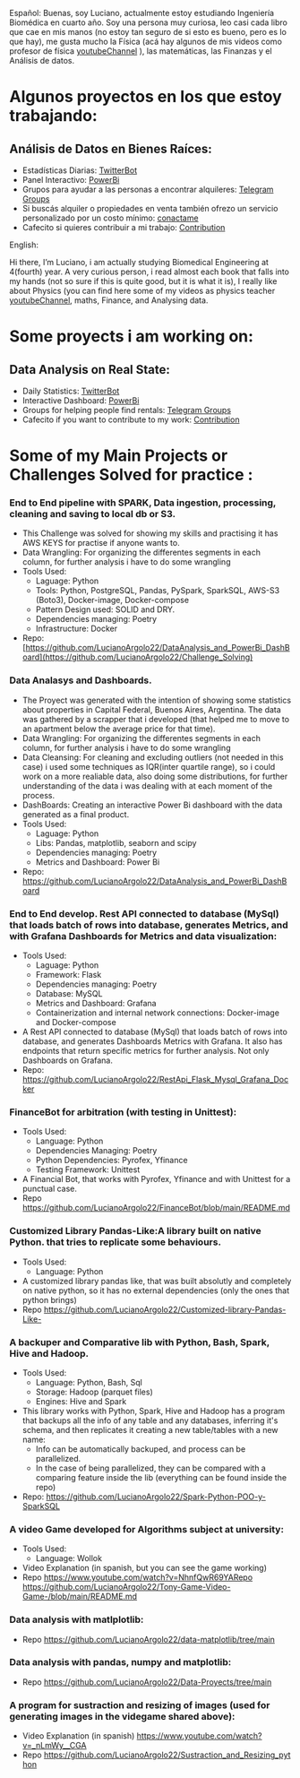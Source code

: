Español:
 Buenas, soy Luciano, actualmente estoy estudiando Ingeniería Biomédica en cuarto año. Soy una persona muy curiosa, leo casi cada libro que cae en mis manos (no estoy tan seguro de si esto es bueno, pero es lo que hay), me gusta mucho la Física (acá hay algunos de mis videos como profesor de física [youtubeChannel](https://www.youtube.com/watch?v=fSZRPwaPknU&t=172s) ), las matemáticas, las Finanzas y el Análisis de datos.

# Algunos proyectos en los que estoy trabajando:
## Análisis de Datos en Bienes Raíces:
  - Estadísticas Diarias: [TwitterBot](https://twitter.com/CuriosityKing22)
  - Panel Interactivo: [PowerBi](https://app.powerbi.com/view?r=eyJrIjoiZDI1ZGE2NjktMjIyZi00NDk0LTk2NjgtZjA2M2FlMWRiNDFiIiwidCI6ImRmODY3OWNkLWE4MGUtNDVkOC05OWFjLWM4M2VkN2ZmOTVhMCJ9)
  - Grupos para ayudar a las personas a encontrar alquileres: [Telegram Groups](https://t.me/Asistente_propiedades_bot)
  - Si buscás alquiler o propiedades en venta también ofrezo un servicio personalizado por un costo mínimo: [conactame](https://t.me/Asistente_propiedades_bot)
  - Cafecito si quieres contribuir a mi trabajo: [Contribution](https://cafecito.app/my_account/profile) 


English:


Hi there, I’m Luciano, i am actually studying Biomedical Engineering at 4(fourth) year. A very curious person, i read almost each book that falls into my hands (not so sure if this is quite good, but it is what it is), I really like about Physics (you can find here some of my videos as physics teacher [youtubeChannel](https://www.youtube.com/watch?v=fSZRPwaPknU&t=172s), maths, Finance, and Analysing data.

# Some proyects i am working on:
 ## Data Analysis on Real State:
   - Daily Statistics: [TwitterBot](https://twitter.com/CuriosityKing22)
   - Interactive Dashboard: [PowerBi](https://app.powerbi.com/view?r=eyJrIjoiZDI1ZGE2NjktMjIyZi00NDk0LTk2NjgtZjA2M2FlMWRiNDFiIiwidCI6ImRmODY3OWNkLWE4MGUtNDVkOC05OWFjLWM4M2VkN2ZmOTVhMCJ9)
   - Groups for helping people find rentals: [Telegram Groups](https://t.me/Asistente_propiedades_bot)
   - Cafecito if you want to contribute to my work: [Contribution](https://cafecito.app/my_account/profile)  





# Some of my Main Projects or Challenges Solved for practice :

### End to End pipeline with SPARK, Data ingestion, processing, cleaning and saving to local db or S3. 
  - This Challenge was solved for showing my skills and practising it has AWS KEYS for practise if anyone wants to.
  - Data Wrangling: For organizing the differentes segments in each column, for further analysis i have to do some wrangling
  - Tools Used:
    - Laguage: Python
    - Tools: Python, PostgreSQL, Pandas, PySpark, SparkSQL, AWS-S3 (Boto3), Docker-image, Docker-compose
    - Pattern Design used: SOLID and DRY.
    - Dependencies managing: Poetry
    - Infrastructure: Docker
  - Repo: [https://github.com/LucianoArgolo22/DataAnalysis_and_PowerBi_DashBoard](https://github.com/LucianoArgolo22/Challenge_Solving)


### Data Analasys and Dashboards. 
  - The Proyect was generated with the intention of showing some statistics about properties in Capital Federal, Buenos Aires, Argentina. The data was gathered by a scrapper that i developed (that helped me to move to an apartment below the average price for that time).
  - Data Wrangling: For organizing the differentes segments in each column, for further analysis i have to do some wrangling
  - Data Cleansing: For cleaning and excluding outliers (not needed in this case) i used some techniques as IQR(inter quartile range), so i could work on a more realiable data, also doing some distributions, for further understanding of the data i was dealing with at each moment of the process.
  - DashBoards: Creating an interactive Power Bi dashboard with the data generated as a final product.
  - Tools Used:
    - Laguage: Python
    - Libs: Pandas, matplotlib, seaborn and scipy
    - Dependencies managing: Poetry
    - Metrics and Dashboard: Power Bi
  - Repo: https://github.com/LucianoArgolo22/DataAnalysis_and_PowerBi_DashBoard



### End to End develop. Rest API connected to database (MySql) that loads batch of rows into database, generates Metrics, and with Grafana Dashboards for Metrics and data visualization:
  - Tools Used:
    - Laguage: Python
    - Framework: Flask
    - Dependencies managing: Poetry
    - Database: MySQL
    - Metrics and Dashboard: Grafana
    - Containerization and internal network connections: Docker-image and Docker-compose
  - A Rest API connected to database (MySql) that loads batch of rows into database, and generates Dashboards Metrics with Grafana. It also has endpoints that return specific metrics for further analysis. Not only Dashboards on Grafana.
  -  Repo: https://github.com/LucianoArgolo22/RestApi_Flask_Mysql_Grafana_Docker


### FinanceBot for arbitration (with testing in Unittest):
  - Tools Used:
    - Language: Python
    - Dependencies Managing: Poetry
    - Python Dependencies: Pyrofex, Yfinance
    - Testing Framework: Unittest   
  - A Financial Bot, that works with Pyrofex, Yfinance and with Unittest for a punctual case.
  -  Repo https://github.com/LucianoArgolo22/FinanceBot/blob/main/README.md

### Customized Library Pandas-Like:A library built on native Python. that tries to replicate some behaviours.
  - Tools Used:
    - Language: Python
  - A customized library pandas like, that was built absolutly and completely on native python, so it has no external dependencies (only the ones that python brings)   
  - Repo https://github.com/LucianoArgolo22/Customized-library-Pandas-Like-

### A backuper and Comparative lib with Python, Bash, Spark, Hive and Hadoop.
  - Tools Used:
    - Language: Python, Bash, Sql
    - Storage: Hadoop (parquet files)
    - Engines: Hive and Spark   
  - This library works with Python, Spark, Hive and Hadoop has a program that backups all the info of any table and any databases, inferring it's schema, and then replicates it creating a new table/tables with a new name:
    - Info can be automatically backuped, and process can be parallelized. 
    - In the case of being parallelized, they can be compared with a comparing feature inside the lib (everything can be found inside the repo)
  - Repo: https://github.com/LucianoArgolo22/Spark-Python-POO-y-SparkSQL

### A video Game developed for Algorithms subject at university:
  - Tools Used:
    - Language: Wollok 
  - Video Explanation (in spanish, but you can see the game working)  
  - Repo https://www.youtube.com/watch?v=NhnfQwR69YARepo https://github.com/LucianoArgolo22/Tony-Game-Video-Game-/blob/main/README.md

### Data analysis with matlplotlib:
  - Repo https://github.com/LucianoArgolo22/data-matplotlib/tree/main

### Data analysis with pandas, numpy and matplotlib:
  - Repo https://github.com/LucianoArgolo22/Data-Proyects/tree/main

### A program for sustraction and resizing of images (used for generating images in the videgame shared above):
  - Video Explanation (in spanish) https://www.youtube.com/watch?v=_nLmWy__CGA
  - Repo https://github.com/LucianoArgolo22/Sustraction_and_Resizing_python
